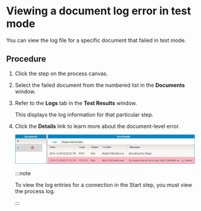 # Viewing a document log error in test mode

<head>
  <meta name="guidename" content="Integration"/>
  <meta name="context" content="GUID-7105cc0e-0783-40b5-b61b-32d45bcd7225"/>
</head>


You can view the log file for a specific document that failed in test mode.

## Procedure

1.  Click the step on the process canvas.

2.  Select the failed document from the numbered list in the **Documents** window.

3.  Refer to the **Logs** tab in the **Test Results** window.

    This displays the log information for that particular step.

4.  Click the **Details** link to learn more about the document-level error.

    ![Test Results window.](../Images/build-ps-view-document-log-in-test-mode.jpg)

    :::note

    To view the log entries for a connection in the Start step, you must view the process log.

    :::